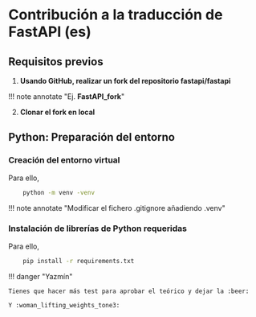 # **Contribución a la traducción de FastAPI (es)**

## Requisitos previos

1. **Usando GitHub, realizar un fork del repositorio fastapi/fastapi**

!!! note annotate "Ej. **FastAPI_fork**"

2. **Clonar el fork en local**


## Python: Preparación del entorno

### Creación del entorno virtual

Para ello, 

```sh
    python -m venv -venv
```

!!! note annotate "Modificar el fichero .gitignore añadiendo .venv"

### Instalación de librerías de Python requeridas

Para ello, 

```sh
    pip install -r requirements.txt
```

!!! danger "Yazmín"

    Tienes que hacer más test para aprobar el teórico y dejar la :beer:

    Y :woman_lifting_weights_tone3: 
